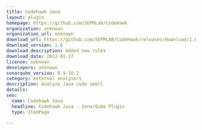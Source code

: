 ```yaml
---
title: Codehawk Java
layout: plugin
homepage: https://github.com/SDPMLab/CodeHawk
organization: unknown
organization_url: unknown
download_url: https://github.com/SEPMLAB/CodeHawk/releases/download/1.6/codehawk-1.6.jar
download_version: 1.6
download_description: Added new rules
download_date: 2022-01-27
license: unknown
developers: unknown
sonarqube_version: 8.9-10.2
category: external analysers
description: Analyze Java code smell
details: 
seo:
  name: Codehawk Java
  headline: Codehawk Java - SonarQube Plugin
  type: ItemPage

---
```

